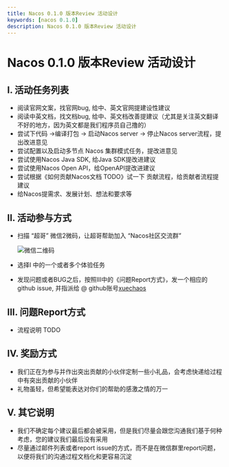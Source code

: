 ```yaml
---
title: Nacos 0.1.0 版本Review 活动设计
keywords: [nacos 0.1.0]
description: Nacos 0.1.0 版本Review 活动设计
---
```


# Nacos 0.1.0 版本Review 活动设计

## I. 活动任务列表

* 阅读官网文案，找官网bug, 给中、英文官网提建设性建议
* 阅读中英文档，找文档bug, 给中、英文档改善提建议（尤其是关注英文翻译不好的地方，因为英文都是我们程序员自己撸的）
* 尝试下代码 ->编译打包 -> 启动Nacos server -> 停止Nacos server流程，提出改进意见
* 尝试配置以及启动多节点 Nacos 集群模式任务，提改进意见
* 尝试使用Nacos Java SDK, 给Java SDK提改进建议
* 尝试使用Nacos Open API，给OpenAPI提改进建议
* 尝试根据《如何贡献Nacos文档 TODO》试一下 贡献流程，给贡献者流程提建议
* 给Nacos提需求、发展计划、想法和要求等

## II. 活动参与方式

* 扫描 “超哥” 微信2微码，让超哥帮助加入 “Nacos社区交流群”

	![微信二维码](https://cdn.yuque.com/lark/0/2018/png/11189/1532004866850-5e03b901-6d76-4380-b7bf-66e227808bdc.png) 

* 选择I 中的一个或者多个体验任务
* 发现问题或者BUG之后，按照III中的《问题Report方式》，发一个相应的 github issue, 并指派给 @ github账号[xuechaos](https://github.com/xuechaos)

## III. 问题Report方式

* 流程说明 TODO

## IV. 奖励方式 

* 我们正在为参与并作出突出贡献的小伙伴定制一些小礼品，会考虑快递给过程中有突出贡献的小伙伴
* 礼物虽轻，但希望能表达对你们的帮助的感激之情的万一

## V. 其它说明

* 我们不确定每个建议最后都会被采用，但是我们尽量会跟您沟通我们基于何种考虑，您的建议我们最后没有采用
* 尽量通过邮件列表或者report issue的方式，而不是在微信群里report问题，以便将我们的沟通过程文档化和更容易沉淀
